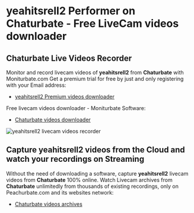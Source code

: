 # yeahitsrell2 Performer on Chaturbate - Free LiveCam videos downloader

## Chaturbate Live Videos Recorder

Monitor and record livecam videos of **yeahitsrell2** from **Chaturbate** with Moniturbate.com
Get a premium trial for free by just and only registering with your Email address:
* [yeahitsrell2 Premium videos downloader](https://moniturbate.com/request-demo-licence-key.html)

Free livecam videos downloader - Moniturbate Software:
* [Chaturbate videos downloader](https://moniturbate.com/moniturbate-download-software.html)

![yeahitsrell2 livecam videos recorder](https://peachurnet.com/templates/moniturbate-software.png)


## Capture yeahitsrell2 videos from the Cloud and watch your recordings on Streaming

Without the need of downloading a software, capture **yeahitsrell2** livecam videos from **Chaturbate** 100% online.
Watch Livecam archives from **Chaturbate** unlimitedly from thousands of existing recordings, only on Peachurbate.com and its websites network:
* [Chaturbate videos archives](https://peachurnet.com/)